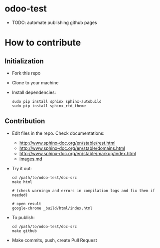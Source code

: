 # odoo-test

* TODO: automate publishing github pages

# How to contribute

## Initialization

* Fork this repo
* Clone to your machine
* Install dependencies:

      sudo pip install sphinx sphinx-autobuild
      sudo pip install sphinx_rtd_theme

## Contribution

* Edit files in the repo. Check documentations:

  * http://www.sphinx-doc.org/en/stable/rest.html
  * http://www.sphinx-doc.org/en/stable/domains.html
  * http://www.sphinx-doc.org/en/stable/markup/index.html
  * [images.md](images.md)

* Try it out:

      cd /path/to/odoo-test/doc-src
      make html

      # (check warningn and errors in compilation logs and fix them if needed)

      # open result
      google-chrome _build/html/index.html

* To publish:

      cd /path/to/odoo-test/doc-src
      make github
      
* Make commits, push, create Pull Request
